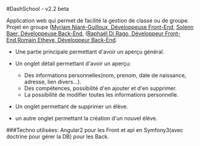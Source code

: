 #DashSchool - v2.2 beta

Application web qui permet de facilité la gestion de classe ou de groupe. Projet en groupe ([Myriam Niaré-Guilloux, Développeuse Front-End](https://github.com/myrNG), [Solenn Baer, Développeuse Back-End](https://github.com/simplon-solennB), ([Raphaël Di Rago, Développeur Front-End](https://github.com/dirago),[Romain Etheve, Développeur Back-End](https://github.com/etbeur). 

* Une partie principale permettant d'avoir un aperçu général. 

* Un onglet détail permettant d'avoir un aperçu:
	* Des informations personnelles(nom, prenom, date de naissance, adresse, lien divers...).
	* Des compétences, possibilité d'en ajouter et d'en supprimer.
	* La possibilité de modifier toutes les informations personnelle.

* Un onglet permettant de supprimer un élève.
* un autre onglet permettant la création d'un nouvel élève.


###Techno utilisées: Angular2 pour les Front et api en Symfony3(avec doctrine pour gérer la DB) pour les Back.

